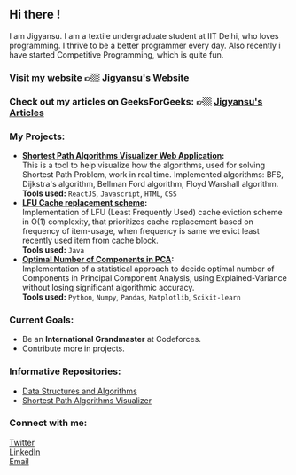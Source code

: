 ## Hi there ! 
I am Jigyansu. I am a textile undergraduate student at IIT Delhi, who loves programming. I thrive to be a better programmer every day. Also recently i have started Competitive Programming, which is quite fun. 

### Visit my website 👉🏼 [Jigyansu's Website](https://jigyansu-nanda.github.io/portfolio/)

### Check out my articles on GeeksForGeeks: 👉🏼 [Jigyansu's Articles](https://auth.geeksforgeeks.org/user/jigyansu/articles)

### My Projects:
   - **[Shortest Path Algorithms Visualizer Web Application](https://jigyansu-nanda.github.io/Shortest-Path-Algorithms-Visualizer/):**</br>
    This is a tool to help visualize how the algorithms, used for solving Shortest Path Problem, work in real time. Implemented algorithms: BFS, Dijkstra's algorithm, Bellman Ford algorithm, Floyd Warshall algorithm.</br>
    **Tools used:** `ReactJS`, `Javascript`, `HTML`, `CSS`
   - **[LFU Cache replacement scheme](https://github.com/Jigyansu-Nanda/LFU-cache-replacement-scheme):**</br>
    Implementation of LFU (Least Frequently Used) cache eviction scheme in O(1) complexity, that prioritizes cache replacement based on frequency of item-usage, when frequency is same we evict least recently used item from cache block.</br>
    **Tools used:** `Java`
   - **[Optimal Number of Components in PCA](https://github.com/Jigyansu-Nanda/Number-of-Components-in-PCA):**</br> 
    Implementation of a statistical approach to decide optimal number of Components in Principal Component Analysis, using Explained-Variance without losing significant algorithmic accuracy.</br>
    **Tools used:** `Python`, `Numpy`, `Pandas`, `Matplotlib`, `Scikit-learn`

### Current Goals:
   - Be an **International Grandmaster** at Codeforces.
   - Contribute more in projects.

### Informative Repositories:
   - [Data Structures and Algorithms](https://github.com/Jigyansu-Nanda/Data-Structures-and-Algorithms)
   - [Shortest Path Algorithms Visualizer](https://github.com/Jigyansu-Nanda/Shortest-Path-Algorithms-Visualizer)

### Connect with me:
[Twitter](https://twitter.com/jigyansu_nanda) </br>
[LinkedIn](https://jigyansu-nanda.github.io/portfolio/www.linkedin.com/in/jigyansu-nanda) </br>
[Email](nandajigyansu@gmail.com)
